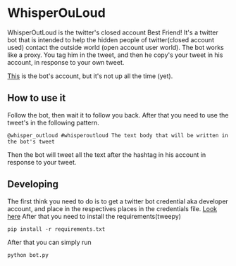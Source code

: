 # WhisperOuLoud

WhisperOutLoud is the twitter's closed account Best Friend! It's a twitter bot that is intended to help the hidden people of twitter(closed account used) contact the outside world (open account user world). The bot works like a proxy. You tag him in the tweet, and then he copy's your tweet in his account, in response to your own tweet.

[This](twitter.com/whisper_outloud) is the bot's account, but it's not up all the time (yet).

## How to use it
Follow the bot, then wait it to follow you back. After that you need to use the tweet's in the following pattern.

`@whisper_outloud #whisperoutloud The text body that will be written in the bot's tweet`

Then the bot will tweet all the text after the hashtag in his account in response to your tweet.


## Developing

The first think you need to do is to get a twitter bot credential aka developer account, and place in the respectives places in the credentials file.
[Look here](https://developer.twitter.com/en/application/use-case)
After that you need to install the requirements(tweepy)
```
pip install -r requirements.txt
```

After that you can simply run

```
python bot.py
```
